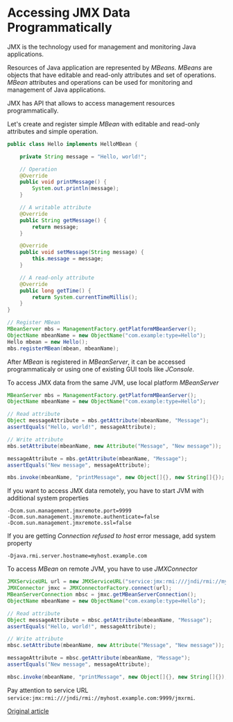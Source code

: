 Accessing JMX Data Programmatically
===================================

JMX is the technology used for management and monitoring Java applications.

Resources of Java application are represented by *MBeans*. *MBeans* are objects that have editable and read-only attributes and set of operations. *MBean* attributes and operations can be used for monitoring and management of Java applications.

JMX has API that allows to access management resources programmatically. 

Let's create and register simple *MBean* with editable and read-only attributes and simple operation.

```java
public class Hello implements HelloMBean {

    private String message = "Hello, world!";

    // Operation
    @Override
    public void printMessage() {
        System.out.println(message);
    }

    // A writable attribute
    @Override
    public String getMessage() {
        return message;
    }

    @Override
    public void setMessage(String message) {
        this.message = message;
    }

    // A read-only attribute
    @Override
    public long getTime() {
        return System.currentTimeMillis();
    }
}
```

```java
// Register MBean
MBeanServer mbs = ManagementFactory.getPlatformMBeanServer();
ObjectName mbeanName = new ObjectName("com.example:type=Hello");
Hello mbean = new Hello();
mbs.registerMBean(mbean, mbeanName);
```

After *MBean* is registered in *MBeanServer*, it can be accessed programmaticaly or using one of existing GUI tools like *JConsole*.

To access JMX data from the same JVM, use local platform *MBeanServer*

```java
MBeanServer mbs = ManagementFactory.getPlatformMBeanServer();
ObjectName mbeanName = new ObjectName("com.example:type=Hello");

// Read attribute
Object messageAttribute = mbs.getAttribute(mbeanName, "Message");
assertEquals("Hello, world!", messageAttribute);

// Write attribute
mbs.setAttribute(mbeanName, new Attribute("Message", "New message"));

messageAttribute = mbs.getAttribute(mbeanName, "Message");
assertEquals("New message", messageAttribute);

mbs.invoke(mbeanName, "printMessage", new Object[]{}, new String[]{});
```

If you want to access JMX data remotely, you have to start JVM with additional system properties

```
-Dcom.sun.management.jmxremote.port=9999
-Dcom.sun.management.jmxremote.authenticate=false
-Dcom.sun.management.jmxremote.ssl=false
```

If you are getting *Connection refused to host* error message, add system property

```
-Djava.rmi.server.hostname=myhost.example.com
```

To access *MBean* on remote JVM, you have to use *JMXConnector*

```java
JMXServiceURL url = new JMXServiceURL("service:jmx:rmi:///jndi/rmi://myhost.example.com:9999/jmxrmi");
JMXConnector jmxc = JMXConnectorFactory.connect(url);
MBeanServerConnection mbsc = jmxc.getMBeanServerConnection();
ObjectName mbeanName = new ObjectName("com.example:type=Hello");

// Read attribute
Object messageAttribute = mbsc.getAttribute(mbeanName, "Message");
assertEquals("Hello, world!", messageAttribute);

// Write attribute
mbsc.setAttribute(mbeanName, new Attribute("Message", "New message"));

messageAttribute = mbsc.getAttribute(mbeanName, "Message");
assertEquals("New message", messageAttribute);

mbsc.invoke(mbeanName, "printMessage", new Object[]{}, new String[]{});
```

Pay attention to service URL `service:jmx:rmi:///jndi/rmi://myhost.example.com:9999/jmxrmi`.

[Original article](http://developer-should-know.tumblr.com/post/116457914632/accessing-jmx-data-programmatically-and-with-gui)
